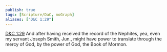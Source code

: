 ```yaml
---
publish: true
tags: [Scripture/DaC, noGraph]
aliases: ["D&C 1:29"]
---
```

[D&C 1:29](https://churchofjesuschrist.org/study/scriptures/dc-testament/dc/1?lang=eng&id=p29#p29) And after having received the record of the Nephites, yea, even my servant Joseph Smith, Jun., might have power to translate through the mercy of God, by the power of God, the Book of Mormon.
